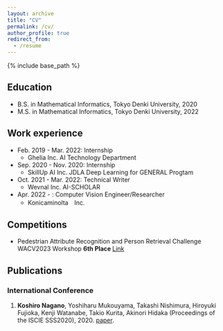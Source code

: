 ```yaml
---
layout: archive
title: "CV"
permalink: /cv/
author_profile: true
redirect_from:
  - /resume
---
```


{% include base_path %}

## Education
- B.S. in Mathematical Informatics, Tokyo Denki University, 2020
- M.S. in Mathematical Informatics, Tokyo Denki University, 2022

## Work experience
* Feb. 2019 - Mar. 2022: Internship
  * Ghelia Inc. AI Technology Department
* Sep. 2020 - Nov. 2020: Internship
  * SkillUp AI Inc.  JDLA Deep Learning for GENERAL Progtam
* Oct. 2021 - Mar. 2022: Technical Writer
  * Wevnal Inc. AI-SCHOLAR
* Apr. 2022 - : Computer Vision Engineer/Researcher
  * Konicaminolta　Inc.

## Competitions
- Pedestrian Attribute Recognition and Person Retrieval Challenge WACV2023 Workshop  <b>6th Place </b> [Link](https://chalearnlap.cvc.uab.es/challenge/52/description/)

## Publications
### International Conference
1. **Koshiro Nagano**, Yoshiharu Mukouyama, Takashi Nishimura, Hiroyuki Fujioka, Kenji Watanabe, Takio Kurita, Akinori Hidaka (Proceedings of the ISCIE SSS2020), 2020. [paper](https://www.jstage.jst.go.jp/article/sss/2021/0/2021_65/_article/-char/ja/).
